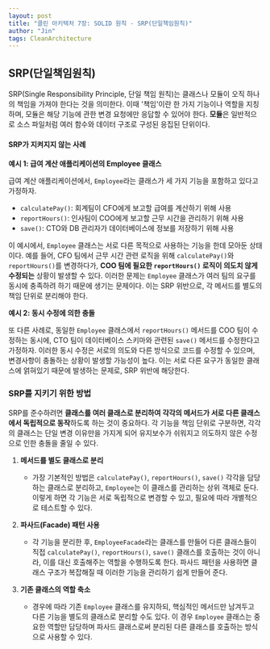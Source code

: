```yaml
---
layout: post
title: "클린 아키텍처 7장: SOLID 원칙 - SRP(단일책임원칙)"
author: "Jin"
tags: CleanArchitecture
---
```

## SRP(단일책임원칙)

SRP(Single Responsibility Principle, 단일 책임 원칙)는 클래스나 모듈이 오직 하나의 책임을 가져야 한다는 것을 의미한다. 이때 '책임'이란 한 가지 기능이나 역할을 지칭하며, 모듈은 해당 기능에 관한 변경 요청에만 응답할 수 있어야 한다. **모듈**은 일반적으로 소스 파일처럼 여러 함수와 데이터 구조로 구성된 응집된 단위이다.

#### SRP가 지켜지지 않는 사례

**예시 1: 급여 계산 애플리케이션의 Employee 클래스**

급여 계산 애플리케이션에서, `Employee`라는 클래스가 세 가지 기능을 포함하고 있다고 가정하자.

- `calculatePay()`: 회계팀이 CFO에게 보고할 급여를 계산하기 위해 사용
- `reportHours()`: 인사팀이 COO에게 보고할 근무 시간을 관리하기 위해 사용
- `save()`: CTO와 DB 관리자가 데이터베이스에 정보를 저장하기 위해 사용

이 예시에서, `Employee` 클래스는 서로 다른 목적으로 사용하는 기능을 한데 모아둔 상태이다. 예를 들어, CFO 팀에서 근무 시간 관련 로직을 위해 `calculatePay()`와 `reportHours()`를 변경하다가, **COO 팀에 필요한 `reportHours()` 로직이 의도치 않게 수정되는** 상황이 발생할 수 있다. 이러한 문제는 `Employee` 클래스가 여러 팀의 요구를 동시에 충족하려 하기 때문에 생기는 문제이다. 이는 SRP 위반으로, 각 메서드를 별도의 책임 단위로 분리해야 한다.

**예시 2: 동시 수정에 의한 충돌**

또 다른 사례로, 동일한 `Employee` 클래스에서 `reportHours()` 메서드를 COO 팀이 수정하는 동시에, CTO 팀이 데이터베이스 스키마와 관련된 `save()` 메서드를 수정한다고 가정하자. 이러한 동시 수정은 서로의 의도와 다른 방식으로 코드를 수정할 수 있으며, 변경사항이 충돌하는 상황이 발생할 가능성이 높다. 이는 서로 다른 요구가 동일한 클래스에 얽혀있기 때문에 발생하는 문제로, SRP 위반에 해당한다.

### SRP를 지키기 위한 방법

SRP를 준수하려면 **클래스를 여러 클래스로 분리하여 각각의 메서드가 서로 다른 클래스에서 독립적으로 동작**하도록 하는 것이 중요하다. 각 기능을 책임 단위로 구분하면, 각각의 클래스는 단일 변경 이유만을 가지게 되어 유지보수가 쉬워지고 의도하지 않은 수정으로 인한 충돌을 줄일 수 있다.

1. **메서드를 별도 클래스로 분리**
   - 가장 기본적인 방법은 `calculatePay()`, `reportHours()`, `save()` 각각을 담당하는 클래스로 분리하고, `Employee`는 이 클래스를 관리하는 상위 객체로 둔다. 이렇게 하면 각 기능은 서로 독립적으로 변경할 수 있고, 필요에 따라 개별적으로 테스트할 수 있다.

2. **파사드(Facade) 패턴 사용**
   - 각 기능을 분리한 후, `EmployeeFacade`라는 클래스를 만들어 다른 클래스들이 직접 `calculatePay()`, `reportHours()`, `save()` 클래스를 호출하는 것이 아니라, 이를 대신 호출해주는 역할을 수행하도록 한다. 파사드 패턴을 사용하면 클래스 구조가 복잡해질 때 이러한 기능을 관리하기 쉽게 만들어 준다.

3. **기존 클래스의 역할 축소**
   - 경우에 따라 기존 `Employee` 클래스를 유지하되, 핵심적인 메서드만 남겨두고 다른 기능을 별도의 클래스로 분리할 수도 있다. 이 경우 `Employee` 클래스는 중요한 역할만 담당하며 파사드 클래스로써 분리된 다른 클래스를 호출하는 방식으로 사용할 수 있다. 